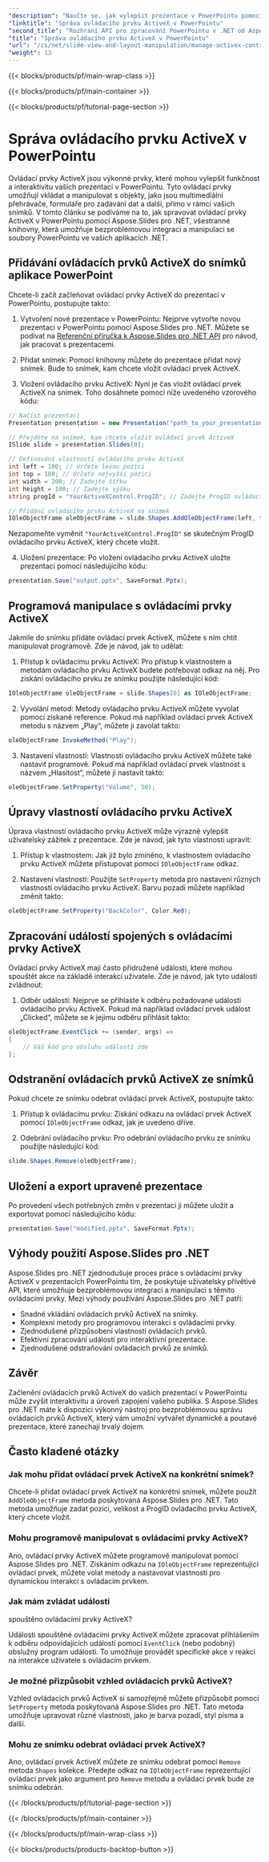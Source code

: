 ```yaml
---
"description": "Naučte se, jak vylepšit prezentace v PowerPointu pomocí ovládacích prvků ActiveX pomocí Aspose.Slides pro .NET. Náš podrobný návod zahrnuje vkládání, manipulaci, přizpůsobení, zpracování událostí a další."
"linktitle": "Správa ovládacího prvku ActiveX v PowerPointu"
"second_title": "Rozhraní API pro zpracování PowerPointu v .NET od Aspose.Slides"
"title": "Správa ovládacího prvku ActiveX v PowerPointu"
"url": "/cs/net/slide-view-and-layout-manipulation/manage-activex-control/"
"weight": 13
---
```


{{< blocks/products/pf/main-wrap-class >}}

{{< blocks/products/pf/main-container >}}

{{< blocks/products/pf/tutorial-page-section >}}

# Správa ovládacího prvku ActiveX v PowerPointu

Ovládací prvky ActiveX jsou výkonné prvky, které mohou vylepšit funkčnost a interaktivitu vašich prezentací v PowerPointu. Tyto ovládací prvky umožňují vkládat a manipulovat s objekty, jako jsou multimediální přehrávače, formuláře pro zadávání dat a další, přímo v rámci vašich snímků. V tomto článku se podíváme na to, jak spravovat ovládací prvky ActiveX v PowerPointu pomocí Aspose.Slides pro .NET, všestranné knihovny, která umožňuje bezproblémovou integraci a manipulaci se soubory PowerPointu ve vašich aplikacích .NET.

## Přidávání ovládacích prvků ActiveX do snímků aplikace PowerPoint

Chcete-li začít začleňovat ovládací prvky ActiveX do prezentací v PowerPointu, postupujte takto:

1. Vytvoření nové prezentace v PowerPointu: Nejprve vytvořte novou prezentaci v PowerPointu pomocí Aspose.Slides pro .NET. Můžete se podívat na [Referenční příručka k Aspose.Slides pro .NET API](https://reference.aspose.com/slides/net/) pro návod, jak pracovat s prezentacemi.

2. Přidat snímek: Pomocí knihovny můžete do prezentace přidat nový snímek. Bude to snímek, kam chcete vložit ovládací prvek ActiveX.

3. Vložení ovládacího prvku ActiveX: Nyní je čas vložit ovládací prvek ActiveX na snímek. Toho dosáhnete pomocí níže uvedeného vzorového kódu:

```csharp
// Načíst prezentaci
Presentation presentation = new Presentation("path_to_your_presentation.pptx");

// Přejděte na snímek, kam chcete vložit ovládací prvek ActiveX
ISlide slide = presentation.Slides[0];

// Definování vlastností ovládacího prvku ActiveX
int left = 100; // Určete levou pozici
int top = 100; // Určete nejvyšší pozici
int width = 200; // Zadejte šířku
int height = 100; // Zadejte výšku
string progId = "YourActiveXControl.ProgID"; // Zadejte ProgID ovládacího prvku ActiveX

// Přidání ovládacího prvku ActiveX na snímek
IOleObjectFrame oleObjectFrame = slide.Shapes.AddOleObjectFrame(left, top, width, height, progId);
```

Nezapomeňte vyměnit `"YourActiveXControl.ProgID"` se skutečným ProgID ovládacího prvku ActiveX, který chcete vložit.

4. Uložení prezentace: Po vložení ovládacího prvku ActiveX uložte prezentaci pomocí následujícího kódu:

```csharp
presentation.Save("output.pptx", SaveFormat.Pptx);
```

## Programová manipulace s ovládacími prvky ActiveX

Jakmile do snímku přidáte ovládací prvek ActiveX, můžete s ním chtít manipulovat programově. Zde je návod, jak to udělat:

1. Přístup k ovládacímu prvku ActiveX: Pro přístup k vlastnostem a metodám ovládacího prvku ActiveX budete potřebovat odkaz na něj. Pro získání ovládacího prvku ze snímku použijte následující kód:

```csharp
IOleObjectFrame oleObjectFrame = slide.Shapes[0] as IOleObjectFrame;
```

2. Vyvolání metod: Metody ovládacího prvku ActiveX můžete vyvolat pomocí získané reference. Pokud má například ovládací prvek ActiveX metodu s názvem „Play“, můžete ji zavolat takto:

```csharp
oleObjectFrame.InvokeMethod("Play");
```

3. Nastavení vlastností: Vlastnosti ovládacího prvku ActiveX můžete také nastavit programově. Pokud má například ovládací prvek vlastnost s názvem „Hlasitost“, můžete ji nastavit takto:

```csharp
oleObjectFrame.SetProperty("Volume", 50);
```

## Úpravy vlastností ovládacího prvku ActiveX

Úprava vlastností ovládacího prvku ActiveX může výrazně vylepšit uživatelský zážitek z prezentace. Zde je návod, jak tyto vlastnosti upravit:

1. Přístup k vlastnostem: Jak již bylo zmíněno, k vlastnostem ovládacího prvku ActiveX můžete přistupovat pomocí `IOleObjectFrame` odkaz.

2. Nastavení vlastností: Použijte `SetProperty` metoda pro nastavení různých vlastností ovládacího prvku ActiveX. Barvu pozadí můžete například změnit takto:

```csharp
oleObjectFrame.SetProperty("BackColor", Color.Red);
```

## Zpracování událostí spojených s ovládacími prvky ActiveX

Ovládací prvky ActiveX mají často přidružené události, které mohou spouštět akce na základě interakcí uživatele. Zde je návod, jak tyto události zvládnout:

1. Odběr událostí: Nejprve se přihlaste k odběru požadované události ovládacího prvku ActiveX. Pokud má například ovládací prvek událost „Clicked“, můžete se k jejímu odběru přihlásit takto:

```csharp
oleObjectFrame.EventClick += (sender, args) =>
{
    // Váš kód pro obsluhu událostí zde
};
```

## Odstranění ovládacích prvků ActiveX ze snímků

Pokud chcete ze snímku odebrat ovládací prvek ActiveX, postupujte takto:

1. Přístup k ovládacímu prvku: Získání odkazu na ovládací prvek ActiveX pomocí `IOleObjectFrame` odkaz, jak je uvedeno dříve.

2. Odebrání ovládacího prvku: Pro odebrání ovládacího prvku ze snímku použijte následující kód:

```csharp
slide.Shapes.Remove(oleObjectFrame);
```

## Uložení a export upravené prezentace

Po provedení všech potřebných změn v prezentaci ji můžete uložit a exportovat pomocí následujícího kódu:

```csharp
presentation.Save("modified.pptx", SaveFormat.Pptx);
```

## Výhody použití Aspose.Slides pro .NET

Aspose.Slides pro .NET zjednodušuje proces práce s ovládacími prvky ActiveX v prezentacích PowerPointu tím, že poskytuje uživatelsky přívětivé API, které umožňuje bezproblémovou integraci a manipulaci s těmito ovládacími prvky. Mezi výhody používání Aspose.Slides pro .NET patří:

- Snadné vkládání ovládacích prvků ActiveX na snímky.
- Komplexní metody pro programovou interakci s ovládacími prvky.
- Zjednodušené přizpůsobení vlastností ovládacích prvků.
- Efektivní zpracování událostí pro interaktivní prezentace.
- Zjednodušené odstraňování ovládacích prvků ze snímků.

## Závěr

Začlenění ovládacích prvků ActiveX do vašich prezentací v PowerPointu může zvýšit interaktivitu a úroveň zapojení vašeho publika. S Aspose.Slides pro .NET máte k dispozici výkonný nástroj pro bezproblémovou správu ovládacích prvků ActiveX, který vám umožní vytvářet dynamické a poutavé prezentace, které zanechají trvalý dojem.

## Často kladené otázky

### Jak mohu přidat ovládací prvek ActiveX na konkrétní snímek?

Chcete-li přidat ovládací prvek ActiveX na konkrétní snímek, můžete použít `AddOleObjectFrame` metoda poskytovaná Aspose.Slides pro .NET. Tato metoda umožňuje zadat pozici, velikost a ProgID ovládacího prvku ActiveX, který chcete vložit.

### Mohu programově manipulovat s ovládacími prvky ActiveX?

Ano, ovládací prvky ActiveX můžete programově manipulovat pomocí Aspose.Slides pro .NET. Získáním odkazu na `IOleObjectFrame` reprezentující ovládací prvek, můžete volat metody a nastavovat vlastnosti pro dynamickou interakci s ovládacím prvkem.

### Jak mám zvládat události

 spouštěno ovládacími prvky ActiveX?

Události spouštěné ovládacími prvky ActiveX můžete zpracovat přihlášením k odběru odpovídajících událostí pomocí `EventClick` (nebo podobný) obslužný program události. To umožňuje provádět specifické akce v reakci na interakce uživatele s ovládacím prvkem.

### Je možné přizpůsobit vzhled ovládacích prvků ActiveX?

Vzhled ovládacích prvků ActiveX si samozřejmě můžete přizpůsobit pomocí `SetProperty` metoda poskytovaná Aspose.Slides pro .NET. Tato metoda umožňuje upravovat různé vlastnosti, jako je barva pozadí, styl písma a další.

### Mohu ze snímku odebrat ovládací prvek ActiveX?

Ano, ovládací prvek ActiveX můžete ze snímku odebrat pomocí `Remove` metoda `Shapes` kolekce. Předejte odkaz na `IOleObjectFrame` reprezentující ovládací prvek jako argument pro `Remove` metodu a ovládací prvek bude ze snímku odebrán.

{{< /blocks/products/pf/tutorial-page-section >}}

{{< /blocks/products/pf/main-container >}}

{{< /blocks/products/pf/main-wrap-class >}}

{{< blocks/products/products-backtop-button >}}